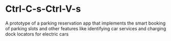 # Ctrl-C-s-Ctrl-V-s
A prototype of a parking reservation app that implements the smart booking of parking slots and other features like identifying car services and charging dock locators for electric cars
